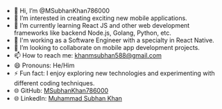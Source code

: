 - 👋 Hi, I’m @MSubhanKhan786000
- 👀 I’m interested in creating exciting new mobile applications.
- 🌱 I’m currently learning React JS and other web development frameworks like backend Node.js, Golang, Python, etc.
- 💼 I'm working as a Software Engineer with a specialty in React Native.
- 💞️ I’m looking to collaborate on mobile app development projects.
- 📫 How to reach me: khanmsubhan588@gmail.com
- 😄 Pronouns: He/Him
- ⚡ Fun fact: I enjoy exploring new technologies and experimenting with different coding techniques.
- 🌐 GitHub: [MSubhanKhan786000](https://github.com/MSubhanKhan786000)
- 🌐 LinkedIn: [Muhammad Subhan Khan](https://www.linkedin.com/in/muhammad-subhan-khan-2a7303255/)
